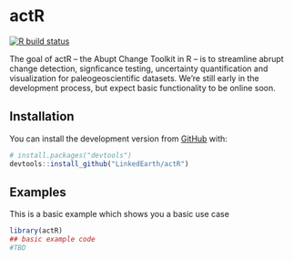 
<!-- README.md is generated from README.Rmd. Please edit that file -->

# actR

<!-- badges: start -->

[![R build
status](https://github.com/LinkedEarth/actR/workflows/R-CMD-check/badge.svg)](https://github.com/LinkedEarth/actR/actions)
<!-- badges: end -->

The goal of actR – the Abupt Change Toolkit in R – is to streamline
abrupt change detection, signficance testing, uncertainty quantification
and visualization for paleogeoscientific datasets. We’re still early in
the development process, but expect basic functionality to be online
soon.

## Installation

You can install the development version from
[GitHub](https://github.com/) with:

``` r
# install.packages("devtools")
devtools::install_github("LinkedEarth/actR")
```

## Examples

This is a basic example which shows you a basic use case

``` r
library(actR)
## basic example code
#TBD
```

